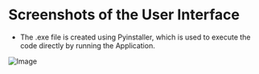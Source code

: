 # Screenshots of the User Interface
- The .exe file is created using Pyinstaller, which is used to execute the code directly by running the Application.

![Image](https://github.com/user-attachments/assets/6619f506-15fd-4b17-aa58-03c2329fccff)
